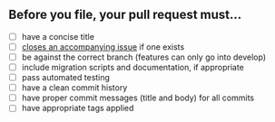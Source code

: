 
## Before you file, your pull request must...

* [ ] have a concise title
* [ ] [closes an accompanying issue](https://help.github.com/en/articles/closing-issues-using-keywords) if one exists
* [ ] be against the correct branch (features can only go into develop)
* [ ] include migration scripts and documentation, if appropriate
* [ ] pass automated testing
* [ ] have a clean commit history
* [ ] have proper commit messages (title and body) for all commits
* [ ] have appropriate tags applied
